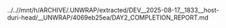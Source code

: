 ../..//mnt/h/ARCHIVE/.UNWRAP/extracted/DEV__2025-08-17__1833__host-duri-head/__UNWRAP/4069eb25ea/DAY2_COMPLETION_REPORT.md